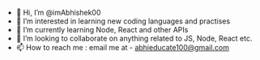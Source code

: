 - 👋 Hi, I’m @imAbhishek00
- 👀 I’m interested in learning new coding languages and practises
- 🌱 I’m currently learning Node, React and other APIs
- 💞️ I’m looking to collaborate on anything related to JS, Node, React etc.
- 📫 How to reach me : email me at - abhieducate100@gmail.com



<!---
imAbhishek00/imAbhishek00 is a ✨ special ✨ repository because its `README.md` (this file) appears on your GitHub profile.
You can click the Preview link to take a look at your changes.
--->
